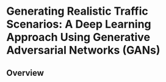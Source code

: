 # Generating Realistic Traffic Scenarios: A Deep Learning Approach Using Generative Adversarial Networks (GANs)

## Overview
